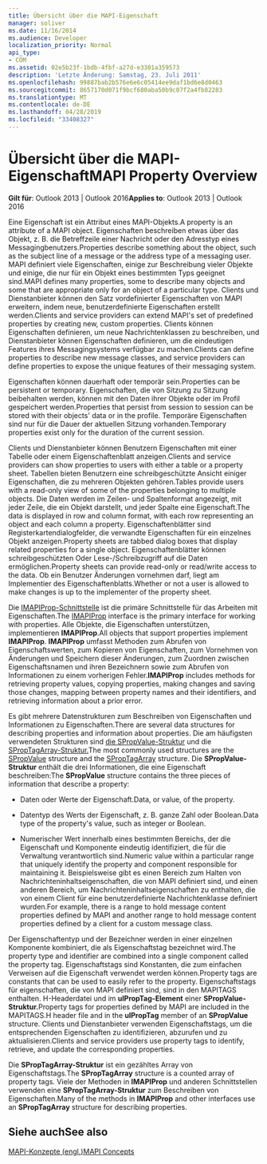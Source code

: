 ```yaml
---
title: Übersicht über die MAPI-Eigenschaft
manager: soliver
ms.date: 11/16/2014
ms.audience: Developer
localization_priority: Normal
api_type:
- COM
ms.assetid: 02e5b23f-1bdb-4fbf-a27d-e3301a359573
description: 'Letzte Änderung: Samstag, 23. Juli 2011'
ms.openlocfilehash: 99887bab2b576e6e6c05414ee9daf1bd6e8d0463
ms.sourcegitcommit: 8657170d071f9bcf680aba50b9c07f2a4fb82283
ms.translationtype: MT
ms.contentlocale: de-DE
ms.lasthandoff: 04/28/2019
ms.locfileid: "33408327"
---
```

# <a name="mapi-property-overview"></a><span data-ttu-id="5f7fa-103">Übersicht über die MAPI-Eigenschaft</span><span class="sxs-lookup"><span data-stu-id="5f7fa-103">MAPI Property Overview</span></span>

  
  
<span data-ttu-id="5f7fa-104">**Gilt für**: Outlook 2013 | Outlook 2016</span><span class="sxs-lookup"><span data-stu-id="5f7fa-104">**Applies to**: Outlook 2013 | Outlook 2016</span></span> 
  
<span data-ttu-id="5f7fa-105">Eine Eigenschaft ist ein Attribut eines MAPI-Objekts.</span><span class="sxs-lookup"><span data-stu-id="5f7fa-105">A property is an attribute of a MAPI object.</span></span> <span data-ttu-id="5f7fa-106">Eigenschaften beschreiben etwas über das Objekt, z. B. die Betreffzeile einer Nachricht oder den Adresstyp eines Messagingbenutzers.</span><span class="sxs-lookup"><span data-stu-id="5f7fa-106">Properties describe something about the object, such as the subject line of a message or the address type of a messaging user.</span></span> <span data-ttu-id="5f7fa-107">MAPI definiert viele Eigenschaften, einige zur Beschreibung vieler Objekte und einige, die nur für ein Objekt eines bestimmten Typs geeignet sind.</span><span class="sxs-lookup"><span data-stu-id="5f7fa-107">MAPI defines many properties, some to describe many objects and some that are appropriate only for an object of a particular type.</span></span> <span data-ttu-id="5f7fa-108">Clients und Dienstanbieter können den Satz vordefinierter Eigenschaften von MAPI erweitern, indem neue, benutzerdefinierte Eigenschaften erstellt werden.</span><span class="sxs-lookup"><span data-stu-id="5f7fa-108">Clients and service providers can extend MAPI's set of predefined properties by creating new, custom properties.</span></span> <span data-ttu-id="5f7fa-109">Clients können Eigenschaften definieren, um neue Nachrichtenklassen zu beschreiben, und Dienstanbieter können Eigenschaften definieren, um die eindeutigen Features ihres Messagingsystems verfügbar zu machen.</span><span class="sxs-lookup"><span data-stu-id="5f7fa-109">Clients can define properties to describe new message classes, and service providers can define properties to expose the unique features of their messaging system.</span></span>
  
<span data-ttu-id="5f7fa-110">Eigenschaften können dauerhaft oder temporär sein.</span><span class="sxs-lookup"><span data-stu-id="5f7fa-110">Properties can be persistent or temporary.</span></span> <span data-ttu-id="5f7fa-111">Eigenschaften, die von Sitzung zu Sitzung beibehalten werden, können mit den Daten ihrer Objekte oder im Profil gespeichert werden.</span><span class="sxs-lookup"><span data-stu-id="5f7fa-111">Properties that persist from session to session can be stored with their objects' data or in the profile.</span></span> <span data-ttu-id="5f7fa-112">Temporäre Eigenschaften sind nur für die Dauer der aktuellen Sitzung vorhanden.</span><span class="sxs-lookup"><span data-stu-id="5f7fa-112">Temporary properties exist only for the duration of the current session.</span></span> 
  
<span data-ttu-id="5f7fa-113">Clients und Dienstanbieter können Benutzern Eigenschaften mit einer Tabelle oder einem Eigenschaftenblatt anzeigen.</span><span class="sxs-lookup"><span data-stu-id="5f7fa-113">Clients and service providers can show properties to users with either a table or a property sheet.</span></span> <span data-ttu-id="5f7fa-114">Tabellen bieten Benutzern eine schreibgeschützte Ansicht einiger Eigenschaften, die zu mehreren Objekten gehören.</span><span class="sxs-lookup"><span data-stu-id="5f7fa-114">Tables provide users with a read-only view of some of the properties belonging to multiple objects.</span></span> <span data-ttu-id="5f7fa-115">Die Daten werden im Zeilen- und Spaltenformat angezeigt, mit jeder Zeile, die ein Objekt darstellt, und jeder Spalte eine Eigenschaft.</span><span class="sxs-lookup"><span data-stu-id="5f7fa-115">The data is displayed in row and column format, with each row representing an object and each column a property.</span></span> <span data-ttu-id="5f7fa-116">Eigenschaftenblätter sind Registerkartendialogfelder, die verwandte Eigenschaften für ein einzelnes Objekt anzeigen.</span><span class="sxs-lookup"><span data-stu-id="5f7fa-116">Property sheets are tabbed dialog boxes that display related properties for a single object.</span></span> <span data-ttu-id="5f7fa-117">Eigenschaftenblätter können schreibgeschützten Oder Lese-/Schreibzugriff auf die Daten ermöglichen.</span><span class="sxs-lookup"><span data-stu-id="5f7fa-117">Property sheets can provide read-only or read/write access to the data.</span></span> <span data-ttu-id="5f7fa-118">Ob ein Benutzer Änderungen vornehmen darf, liegt am Implementier des Eigenschaftenblatts.</span><span class="sxs-lookup"><span data-stu-id="5f7fa-118">Whether or not a user is allowed to make changes is up to the implementer of the property sheet.</span></span>
  
<span data-ttu-id="5f7fa-119">Die [IMAPIProp-Schnittstelle](imapipropiunknown.md) ist die primäre Schnittstelle für das Arbeiten mit Eigenschaften.</span><span class="sxs-lookup"><span data-stu-id="5f7fa-119">The [IMAPIProp](imapipropiunknown.md) interface is the primary interface for working with properties.</span></span> <span data-ttu-id="5f7fa-120">Alle Objekte, die Eigenschaften unterstützen, implementieren **IMAPIProp**.</span><span class="sxs-lookup"><span data-stu-id="5f7fa-120">All objects that support properties implement **IMAPIProp**.</span></span> <span data-ttu-id="5f7fa-121">**IMAPIProp** umfasst Methoden zum Abrufen von Eigenschaftswerten, zum Kopieren von Eigenschaften, zum Vornehmen von Änderungen und Speichern dieser Änderungen, zum Zuordnen zwischen Eigenschaftsnamen und ihren Bezeichnern sowie zum Abrufen von Informationen zu einem vorherigen Fehler.</span><span class="sxs-lookup"><span data-stu-id="5f7fa-121">**IMAPIProp** includes methods for retrieving property values, copying properties, making changes and saving those changes, mapping between property names and their identifiers, and retrieving information about a prior error.</span></span> 
  
<span data-ttu-id="5f7fa-122">Es gibt mehrere Datenstrukturen zum Beschreiben von Eigenschaften und Informationen zu Eigenschaften.</span><span class="sxs-lookup"><span data-stu-id="5f7fa-122">There are several data structures for describing properties and information about properties.</span></span> <span data-ttu-id="5f7fa-123">Die am häufigsten verwendeten Strukturen sind [die SPropValue-Struktur](spropvalue.md) und die [SPropTagArray-Struktur.](sproptagarray.md)</span><span class="sxs-lookup"><span data-stu-id="5f7fa-123">The most commonly used structures are the [SPropValue](spropvalue.md) structure and the [SPropTagArray](sproptagarray.md) structure.</span></span> <span data-ttu-id="5f7fa-124">Die **SPropValue-Struktur** enthält die drei Informationen, die eine Eigenschaft beschreiben:</span><span class="sxs-lookup"><span data-stu-id="5f7fa-124">The **SPropValue** structure contains the three pieces of information that describe a property:</span></span> 
  
- <span data-ttu-id="5f7fa-125">Daten oder Werte der Eigenschaft.</span><span class="sxs-lookup"><span data-stu-id="5f7fa-125">Data, or value, of the property.</span></span>
    
- <span data-ttu-id="5f7fa-126">Datentyp des Werts der Eigenschaft, z. B. ganze Zahl oder Boolean.</span><span class="sxs-lookup"><span data-stu-id="5f7fa-126">Data type of the property's value, such as integer or Boolean.</span></span> 
    
- <span data-ttu-id="5f7fa-127">Numerischer Wert innerhalb eines bestimmten Bereichs, der die Eigenschaft und Komponente eindeutig identifiziert, die für die Verwaltung verantwortlich sind.</span><span class="sxs-lookup"><span data-stu-id="5f7fa-127">Numeric value within a particular range that uniquely identify the property and component responsible for maintaining it.</span></span> <span data-ttu-id="5f7fa-128">Beispielsweise gibt es einen Bereich zum Halten von Nachrichteninhaltseigenschaften, die von MAPI definiert sind, und einen anderen Bereich, um Nachrichteninhaltseigenschaften zu enthalten, die von einem Client für eine benutzerdefinierte Nachrichtenklasse definiert wurden.</span><span class="sxs-lookup"><span data-stu-id="5f7fa-128">For example, there is a range to hold message content properties defined by MAPI and another range to hold message content properties defined by a client for a custom message class.</span></span> 
    
<span data-ttu-id="5f7fa-129">Der Eigenschaftentyp und der Bezeichner werden in einer einzelnen Komponente kombiniert, die als Eigenschaftstag bezeichnet wird.</span><span class="sxs-lookup"><span data-stu-id="5f7fa-129">The property type and identifier are combined into a single component called the property tag.</span></span> <span data-ttu-id="5f7fa-130">Eigenschaftstags sind Konstanten, die zum einfachen Verweisen auf die Eigenschaft verwendet werden können.</span><span class="sxs-lookup"><span data-stu-id="5f7fa-130">Property tags are constants that can be used to easily refer to the property.</span></span> <span data-ttu-id="5f7fa-131">Eigenschaftstags für eigenschaften, die von MAPI definiert sind, sind in den MAPITAGS enthalten. H-Headerdatei und im **ulPropTag-Element** einer **SPropValue-Struktur.**</span><span class="sxs-lookup"><span data-stu-id="5f7fa-131">Property tags for properties defined by MAPI are included in the MAPITAGS.H header file and in the **ulPropTag** member of an **SPropValue** structure.</span></span> <span data-ttu-id="5f7fa-132">Clients und Dienstanbieter verwenden Eigenschaftstags, um die entsprechenden Eigenschaften zu identifizieren, abzurufen und zu aktualisieren.</span><span class="sxs-lookup"><span data-stu-id="5f7fa-132">Clients and service providers use property tags to identify, retrieve, and update the corresponding properties.</span></span> 
  
<span data-ttu-id="5f7fa-133">Die **SPropTagArray-Struktur** ist ein gezähltes Array von Eigenschaftstags.</span><span class="sxs-lookup"><span data-stu-id="5f7fa-133">The **SPropTagArray** structure is a counted array of property tags.</span></span> <span data-ttu-id="5f7fa-134">Viele der Methoden in **IMAPIProp** und anderen Schnittstellen verwenden eine **SPropTagArray-Struktur** zum Beschreiben von Eigenschaften.</span><span class="sxs-lookup"><span data-stu-id="5f7fa-134">Many of the methods in **IMAPIProp** and other interfaces use an **SPropTagArray** structure for describing properties.</span></span> 
  
## <a name="see-also"></a><span data-ttu-id="5f7fa-135">Siehe auch</span><span class="sxs-lookup"><span data-stu-id="5f7fa-135">See also</span></span>



[<span data-ttu-id="5f7fa-136">MAPI-Konzepte (engl.)</span><span class="sxs-lookup"><span data-stu-id="5f7fa-136">MAPI Concepts</span></span>](mapi-concepts.md)

